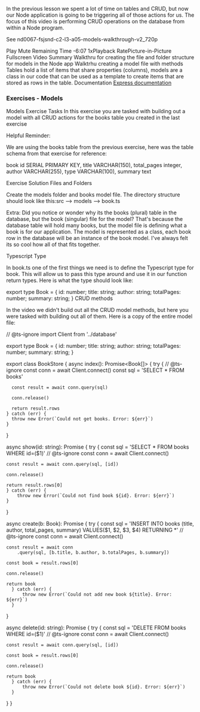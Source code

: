 In the previous lesson we spent a lot of time on tables and CRUD, but now our Node application is going to be triggering all of those actions for us. The focus of this video is performing CRUD operations on the database from within a Node program.


See nd0067-fsjsnd-c2-l3-a05-models-walkthrough-v2_720p


Play
Mute
Remaining Time -6:07
1xPlayback RatePicture-in-Picture
Fullscreen
Video Summary
Walkthru for creating the file and folder structure for models in the Node app
Walktrhu creating a model file with methods
Tables hold a list of items that share properties (columns), models are a class in our code that can be used as a template to create items that are stored as rows in the table.
Documentation
[Express documentation](https://expressjs.com/en/guide/routing.html)



### Exercises - Models

Models Exercise Tasks
In this exercise you are tasked with building out a model with all CRUD actions for the books table you created in the last exercise



Helpful Reminder:

We are using the books table from the previous exercise, here was the table schema from that exercise for reference:

book 
    id SERIAL PRIMARY  KEY,
    title VARCHAR(150),
    total_pages integer,
    author VARCHAR(255),
    type VARCHAR(100),
    summary text




Exercise Solution
Files and Folders

Create the models folder and books model file. The directory structure should look like this:src --> models --> book.ts

Extra: Did you notice or wonder why its the books (plural) table in the database, but the book (singular) file for the model? That's because the database table will hold many books, but the model file is defining what a book is for our application. The model is represented as a class, each book row in the database will be an instance of the book model. I've always felt its so cool how all of that fits together.

Typescript Type

In book.ts one of the first things we need is to define the Typescript type for book. This will allow us to pass this type around and use it in our function return types. Here is what the type should look like:

export type Book = {
     id: number;
     title: string;
     author: string;
     totalPages: number;
     summary: string;
}
CRUD methods

In the video we didn't build out all the CRUD model methods, but here you were tasked with building out all of them. Here is a copy of the entire model file:

// @ts-ignore
import Client from '../database'

export type Book = {
     id: number;
     title: string;
     author: string;
     totalPages: number;
     summary: string;
}

export class BookStore {
  async index(): Promise<Book[]> {
    try {
      // @ts-ignore
      const conn = await Client.connect()
      const sql = 'SELECT * FROM books'

      const result = await conn.query(sql)

      conn.release()

      return result.rows 
    } catch (err) {
      throw new Error(`Could not get books. Error: ${err}`)
    }
  }

  async show(id: string): Promise<Book> {
    try {
    const sql = 'SELECT * FROM books WHERE id=($1)'
    // @ts-ignore
    const conn = await Client.connect()

    const result = await conn.query(sql, [id])

    conn.release()

    return result.rows[0]
    } catch (err) {
        throw new Error(`Could not find book ${id}. Error: ${err}`)
    }
  }

  async create(b: Book): Promise<Book> {
      try {
    const sql = 'INSERT INTO books (title, author, total_pages, summary) VALUES($1, $2, $3, $4) RETURNING *'
    // @ts-ignore
    const conn = await Client.connect()

    const result = await conn
        .query(sql, [b.title, b.author, b.totalPages, b.summary])

    const book = result.rows[0]

    conn.release()

    return book
      } catch (err) {
          throw new Error(`Could not add new book ${title}. Error: ${err}`)
      }
  }

  async delete(id: string): Promise<Book> {
      try {
    const sql = 'DELETE FROM books WHERE id=($1)'
    // @ts-ignore
    const conn = await Client.connect()

    const result = await conn.query(sql, [id])

    const book = result.rows[0]

    conn.release()

    return book
      } catch (err) {
          throw new Error(`Could not delete book ${id}. Error: ${err}`)
      }
  }
}
